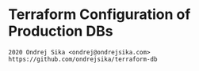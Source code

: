 # Terraform Configuration of Production DBs

    2020 Ondrej Sika <ondrej@ondrejsika.com>
    https://github.com/ondrejsika/terraform-db

